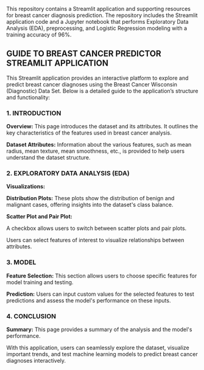 This repository contains a Streamlit application and supporting resources for breast cancer diagnosis prediction. The repository includes the Streamlit application code and a Jupyter notebook that performs Exploratory Data Analysis (EDA), preprocessing, and Logistic Regression modeling with a training accuracy of 96%.
## GUIDE TO BREAST CANCER PREDICTOR STREAMLIT APPLICATION
This Streamlit application provides an interactive platform to explore and predict breast cancer diagnoses using the Breast Cancer Wisconsin (Diagnostic) Data Set. Below is a detailed guide to the application’s structure and functionality:

### 1. INTRODUCTION

<b>Overview:</b> This page introduces the dataset and its attributes. It outlines the key characteristics of the features used in breast cancer analysis.

<b>Dataset Attributes:</b> Information about the various features, such as mean radius, mean texture, mean smoothness, etc., is provided to help users understand the dataset structure.

### 2. EXPLORATORY DATA ANALYSIS (EDA)

<b>Visualizations:</b>

<b>Distribution Plots:</b> These plots show the distribution of benign and malignant cases, offering insights into the dataset's class balance.

<b>Scatter Plot and Pair Plot:</b>

A checkbox allows users to switch between scatter plots and pair plots.

Users can select features of interest to visualize relationships between attributes.

### 3. MODEL

<b>Feature Selection:</b> This section allows users to choose specific features for model training and testing.

<b>Prediction:</b> Users can input custom values for the selected features to test predictions and assess the model's performance on these inputs.

### 4. CONCLUSION

<b>Summary:</b> This page provides a summary of the analysis and the model's performance.

With this application, users can seamlessly explore the dataset, visualize important trends, and test machine learning models to predict breast cancer diagnoses interactively.

